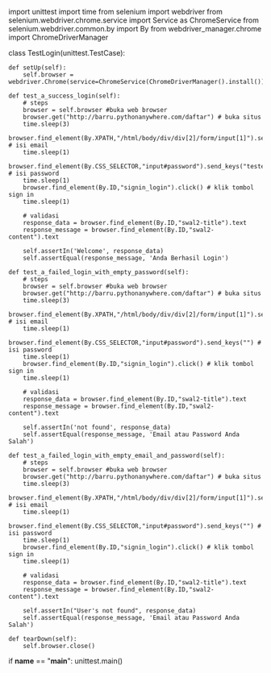 import unittest
import time
from selenium import webdriver 
from selenium.webdriver.chrome.service import Service as ChromeService
from selenium.webdriver.common.by import By
from webdriver_manager.chrome import ChromeDriverManager

class TestLogin(unittest.TestCase): 

    def setUp(self): 
        self.browser = webdriver.Chrome(service=ChromeService(ChromeDriverManager().install()))
        
    def test_a_success_login(self): 
        # steps
        browser = self.browser #buka web browser
        browser.get("http://barru.pythonanywhere.com/daftar") # buka situs
        time.sleep(3)
        browser.find_element(By.XPATH,"/html/body/div/div[2]/form/input[1]").send_keys("tester@jagoqa.com") # isi email
        time.sleep(1)
        browser.find_element(By.CSS_SELECTOR,"input#password").send_keys("testerjago") # isi password
        time.sleep(1)
        browser.find_element(By.ID,"signin_login").click() # klik tombol sign in
        time.sleep(1)

        # validasi
        response_data = browser.find_element(By.ID,"swal2-title").text
        response_message = browser.find_element(By.ID,"swal2-content").text

        self.assertIn('Welcome', response_data)
        self.assertEqual(response_message, 'Anda Berhasil Login')

    def test_a_failed_login_with_empty_password(self): 
        # steps
        browser = self.browser #buka web browser
        browser.get("http://barru.pythonanywhere.com/daftar") # buka situs
        time.sleep(3)
        browser.find_element(By.XPATH,"/html/body/div/div[2]/form/input[1]").send_keys("tester@jagoqa.com") # isi email
        time.sleep(1)
        browser.find_element(By.CSS_SELECTOR,"input#password").send_keys("") # isi password
        time.sleep(1)
        browser.find_element(By.ID,"signin_login").click() # klik tombol sign in
        time.sleep(1)

        # validasi
        response_data = browser.find_element(By.ID,"swal2-title").text
        response_message = browser.find_element(By.ID,"swal2-content").text

        self.assertIn('not found', response_data)
        self.assertEqual(response_message, 'Email atau Password Anda Salah')

    def test_a_failed_login_with_empty_email_and_password(self): 
        # steps
        browser = self.browser #buka web browser
        browser.get("http://barru.pythonanywhere.com/daftar") # buka situs
        time.sleep(3)
        browser.find_element(By.XPATH,"/html/body/div/div[2]/form/input[1]").send_keys("") # isi email
        time.sleep(1)
        browser.find_element(By.CSS_SELECTOR,"input#password").send_keys("") # isi password
        time.sleep(1)
        browser.find_element(By.ID,"signin_login").click() # klik tombol sign in
        time.sleep(1)

        # validasi
        response_data = browser.find_element(By.ID,"swal2-title").text
        response_message = browser.find_element(By.ID,"swal2-content").text

        self.assertIn("User's not found", response_data)
        self.assertEqual(response_message, 'Email atau Password Anda Salah')

    def tearDown(self): 
        self.browser.close() 

if __name__ == "__main__": 
    unittest.main()
